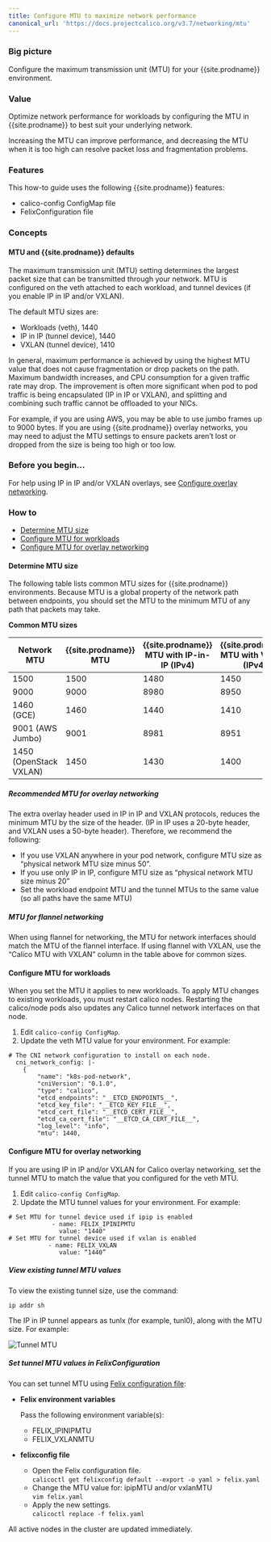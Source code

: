 ```yaml
---
title: Configure MTU to maximize network performance
canonical_url: 'https://docs.projectcalico.org/v3.7/networking/mtu'
---
```


### Big picture

Configure the maximum transmission unit (MTU) for your {{site.prodname}} environment.

### Value

Optimize network performance for workloads by configuring the MTU in {{site.prodname}} to best suit your underlying network.

Increasing the MTU can improve performance, and decreasing the MTU when it is too high can resolve packet loss and fragmentation problems.

### Features

This how-to guide uses the following {{site.prodname}} features:

- calico-config ConfigMap file
- FelixConfiguration file

### Concepts

#### MTU and {{site.prodname}} defaults

The maximum transmission unit (MTU) setting determines the largest packet size that can be transmitted through your network. MTU is configured on the veth attached to each workload, and tunnel devices (if you enable IP in IP and/or VXLAN).

The default MTU sizes are:

- Workloads (veth), 1440
- IP in IP (tunnel device), 1440
- VXLAN (tunnel device), 1410

In general, maximum performance is achieved by using the highest MTU value that does not cause fragmentation or drop packets on the path.  Maximum bandwidth increases, and CPU consumption for a given traffic rate may drop.  The improvement is often more significant when pod to pod traffic is being encapsulated (IP in IP or VXLAN), and splitting and combining such traffic cannot be offloaded to your NICs.

For example, if you are using AWS, you may be able to use jumbo frames up to 9000 bytes. If you are using {{site.prodname}} overlay networks, you may need to adjust the MTU settings to ensure packets aren’t lost or dropped from the size is being too high or too low.

### Before you begin...

For help using IP in IP and/or VXLAN overlays, see [Configure overlay networking]({{site.baseurl}}/{{page.version}}/networking/vxlan-ipip).

### How to

- [Determine MTU size](#determine-mtu-size)
- [Configure MTU for workloads](#configure-mtu-for-workloads)
- [Configure MTU for overlay networking](#configure-mtu-for-overlay-networking)

#### Determine MTU size

The following table lists common MTU sizes for {{site.prodname}} environments. Because MTU is a global property of the network path between endpoints, you should set the MTU to the minimum MTU of any path that packets may take. 

**Common MTU sizes**

| Network MTU            | {{site.prodname}} MTU | {{site.prodname}} MTU with IP-in-IP (IPv4) | {{site.prodname}} MTU with VXLAN (IPv4) |
| ---------------------- | --------------------- | ------------------------------------------ | --------------------------------------- |
| 1500                   | 1500                  | 1480                                       | 1450                                    |
| 9000                   | 9000                  | 8980                                       | 8950                                    |
| 1460 (GCE)             | 1460                  | 1440                                       | 1410                                    |
| 9001 (AWS Jumbo)       | 9001                  | 8981                                       | 8951                                    |
| 1450 (OpenStack VXLAN) | 1450                  | 1430                                       | 1400                                    |

##### Recommended MTU for overlay networking

The extra overlay header used in IP in IP and VXLAN protocols, reduces the minimum MTU by the size of the header. (IP in IP uses a 20-byte header, and VXLAN uses a 50-byte header). Therefore, we recommend the following:

- If you use VXLAN anywhere in your pod network, configure MTU size as “physical network MTU size minus 50”. 
- If you use only IP in IP, configure MTU size as “physical network MTU size minus 20”
- Set the workload endpoint MTU and the tunnel MTUs to the same value (so all paths have the same MTU)

##### MTU for flannel networking

When using flannel for networking, the MTU for network interfaces should match the MTU of the flannel interface. If using flannel with VXLAN, use the “Calico MTU with VXLAN” column in the table above for common sizes. 

#### Configure MTU for workloads
  
When you set the MTU it applies to new workloads. To apply MTU changes to existing workloads, you must restart calico nodes. Restarting the calico/node pods also updates any Calico tunnel network interfaces on that node. 

1. Edit `calico-config ConfigMap`.
2. Update the veth MTU value for your environment. For example: 

```
# The CNI network configuration to install on each node.
  cni_network_config: |-
    {
        "name": "k8s-pod-network",
        "cniVersion": "0.1.0",
        "type": "calico",
        "etcd_endpoints": "__ETCD_ENDPOINTS__",
        "etcd_key_file": "__ETCD_KEY_FILE__",
        "etcd_cert_file": "__ETCD_CERT_FILE__",
        "etcd_ca_cert_file": "__ETCD_CA_CERT_FILE__",
        "log_level": "info",
        "mtu": 1440,
```

#### Configure MTU for overlay networking

If you are using IP in IP and/or VXLAN for Calico overlay networking, set the tunnel MTU to match the value that you configured for the veth MTU. 

1. Edit `calico-config ConfigMap`.
2. Update the MTU tunnel values for your environment. For example: 

```
# Set MTU for tunnel device used if ipip is enabled
            - name: FELIX_IPINIPMTU
              value: "1440"
# Set MTU for tunnel device used if vxlan is enabled
           - name: FELIX_VXLAN
              value: “1440”
```

##### View existing tunnel MTU values

To view the existing tunnel size, use the command: 

`ip addr sh`

The IP in IP tunnel appears as tunlx (for example, tunl0), along with the MTU size. For example:

![Tunnel MTU]({{site.baseurl}}/images/tunnel.png)

##### Set tunnel MTU values in FelixConfiguration

You can set tunnel MTU using [Felix configuration file](https://docs.projectcalico.org/master/reference/resources/felixconfig):

- **Felix environment variables** 
  
  Pass the following environment variable(s):  
   - FELIX_IPINIPMTU
   - FELIX_VXLANMTU

- **felixconfig file**
  - Open the Felix configuration file.  
    `calicoctl get felixconfig default --export -o yaml > felix.yaml`
  - Change the MTU value for: ipipMTU and/or vxlanMTU   
    `vim felix.yaml`
  - Apply the new settings.  
    `calicoctl replace -f felix.yaml`

All active nodes in the cluster are updated immediately.
